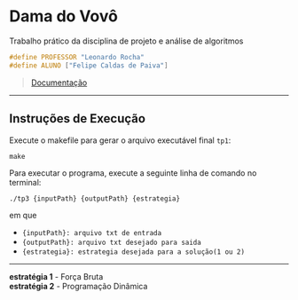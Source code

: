 # Dama do Vovô
Trabalho prático da disciplina de projeto e análise de algoritmos

```c
#define PROFESSOR "Leonardo Rocha"
#define ALUNO ["Felipe Caldas de Paiva"]
```

> <a href="#">Documentação</a>

---

## Instruções de Execução

Execute o makefile para gerar o arquivo executável final `tp1`:

```
make
```

Para executar o programa, execute a seguinte linha de comando no terminal:

```
./tp3 {inputPath} {outputPath} {estrategia}
```
em que 
- `{inputPath}: arquivo txt de entrada`
- `{outputPath}: arquivo txt desejado para saida`
- `{estrategia}: estrategia desejada para a solução(1 ou 2)`
---

**estratégia 1** - Força Bruta  
**estratégia 2** - Programação Dinâmica  

